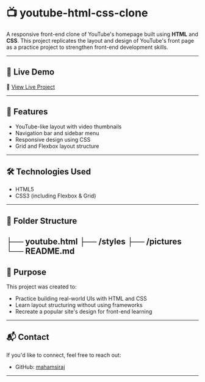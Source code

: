 # 📺 youtube-html-css-clone

A responsive front-end clone of YouTube's homepage built using **HTML** and **CSS**. This project replicates the layout and design of YouTube's front page as a practice project to strengthen front-end development skills.

---

## 🚀 Live Demo

🔗 [View Live Project](https://mahamsiraj.github.io/youtube-html-css-clone/)

---

## 🎯 Features

- YouTube-like layout with video thumbnails
- Navigation bar and sidebar menu
- Responsive design using CSS
- Grid and Flexbox layout structure

---

## 🛠️ Technologies Used

- HTML5
- CSS3 (including Flexbox & Grid)

---

## 📁 Folder Structure
├── youtube.html
├── /styles
├── /pictures 
└── README.md
---

## 📌 Purpose

This project was created to:
- Practice building real-world UIs with HTML and CSS
- Learn layout structuring without using frameworks
- Recreate a popular site's design for front-end learning

---
## 📬 Contact

If you'd like to connect, feel free to reach out:

- GitHub: [mahamsiraj](https://github.com/mahamsiraj)

---
